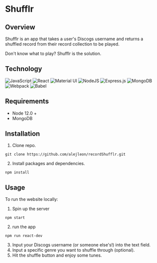 # Shufflr

## Overview

Shufflr is an app that takes a user's Discogs username and returns a shuffled record from their record collection to be played. 

Don't know what to play? Shufflr is the solution.

## Technology

![JavaScript](https://img.shields.io/badge/javascript-%23323330.svg?style=for-the-badge&logo=javascript&logoColor=%23F7DF1E)
![React](https://img.shields.io/badge/react-%2320232a.svg?style=for-the-badge&logo=react&logoColor=%2361DAFB)
![Material UI](https://img.shields.io/badge/materialui-%230081CB.svg?style=for-the-badge&logo=material-ui&logoColor=white)
![NodeJS](https://img.shields.io/badge/node.js-6DA55F?style=for-the-badge&logo=node.js&logoColor=white)
![Express.js](https://img.shields.io/badge/express.js-%23404d59.svg?style=for-the-badge&logo=express&logoColor=%2361DAFB)
![MongoDB](https://img.shields.io/badge/MongoDB-%234ea94b.svg?style=for-the-badge&logo=mongodb&logoColor=white)
![Webpack](https://img.shields.io/badge/webpack-%238DD6F9.svg?style=for-the-badge&logo=webpack&logoColor=black)
![Babel](https://img.shields.io/badge/Babel-F9DC3e?style=for-the-badge&logo=babel&logoColor=black)


## Requirements

- Node 12.0 +
- MongoDB

## Installation
1. Clone repo.
```
git clone https://github.com/alejleon/recordShufflr.git
```
2. Install packages and dependencies.
```
npm install
```

## Usage
To run the website locally:

1. Spin up the server
```
npm start
```
2. run the app
```
npm run react-dev
```
3. Input your Discogs username (or someone else's!) into the text field.
4. Input a specific genre you want to shuffle through (optional).
5. Hit the shuffle button and enjoy some tunes. 



